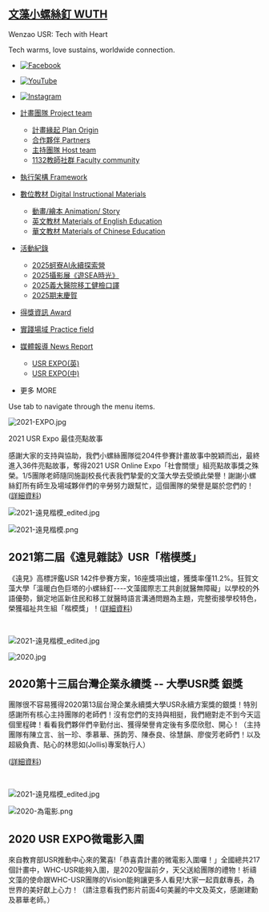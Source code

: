 ## [文藻小螺絲釘 WUTH](../official.html)

Wenzao USR: Tech with Heart

Tech warms, love sustains, worldwide connection.

  * [![Facebook](https://static.wixstatic.com/media/e316f544f9094143b9eac01f1f19e697.png/v1/fill/w_39,h_39,al_c,q_85,usm_0.66_1.00_0.01,enc_avif,quality_auto/e316f544f9094143b9eac01f1f19e697.png)](https://www.facebook.com/文藻usr-國際醫療志工團-1782335585179795)
  * [![YouTube](https://static.wixstatic.com/media/a1b09fe8b7f04378a9fe076748ad4a6a.png/v1/fill/w_39,h_39,al_c,q_85,usm_0.66_1.00_0.01,enc_avif,quality_auto/a1b09fe8b7f04378a9fe076748ad4a6a.png)](https://youtube.com/@usrwhcusr4741?si=1QOziF982QiLtSTS)
  * [![Instagram](https://static.wixstatic.com/media/9f9c321c774844b793180620472aa4f1.png/v1/fill/w_39,h_39,al_c,q_85,usm_0.66_1.00_0.01,enc_avif,quality_auto/9f9c321c774844b793180620472aa4f1.png)](https://www.instagram.com/whc_usr/)



  * [計畫團隊 Project team](計畫團隊-1.html)
    * [計畫緣起 Plan Origin](計畫緣起.html)
    * [合作夥伴 Partners](合作夥伴.html)
    * [主持團隊 Host team](計畫團隊.html)
    * [1132教師社群 Faculty community](教師社群.html)
  * [執行架構 Framework](組織架構.html)
  * [數位教材 Digital Instructional Materials](副本-計畫團隊-project-team.html)
    * [動畫/繪本 Animation/ Story](about-3-1.html)
    * [英文教材 Materials of English Education](副本-數位教材-digital-instructional-materials.html)
    * [華文教材 Materials of Chinese Education](副本-英文課程教材-materials-of-english-education.html)
  * [活動紀錄](媒體報導.html)
    * [2025蚵寮AI永續探索營](副本-活動消息activity.html)
    * [2025攝影展《遊SEA時光》](副本-2025蚵寮ai永續探索營.html)
    * [2025義大醫院移工健檢口譯](副本-2025蚵寮ai永續探索營-1.html)
    * [2025期末慶賀](副本-2025攝影展-遊sea時光.html)
  * [得獎資訊 Award](about-3.html)
  * [實踐場域 Practice field](服務場域.html)
  * [媒體報導 News Report](媒體報導-1.html)
    * [USR EXPO(英)](usr-expo-英.html)
    * [USR EXPO(中)](usr-expo-中文.html)
  * 更多 MORE







Use tab to navigate through the menu items.

![2021-EXPO.jpg](https://static.wixstatic.com/media/409f02_58fa8feb0c984744a7063c6e7a5c54a1~mv2.jpg/v1/fill/w_122,h_121,al_c,q_80,usm_0.66_1.00_0.01,blur_2,enc_avif,quality_auto/409f02_58fa8feb0c984744a7063c6e7a5c54a1~mv2.jpg)

2021 USR Expo 最佳亮點故事

感謝大家的支持與協助，我們小螺絲團隊從204件參賽計畫故事中脫穎而出，最終進入36件亮點故事，奪得2021 USR Online Expo「社會關懷」組亮點故事獎之殊榮。1/5團隊老師隨同施副校長代表我們摯愛的文藻大學去受頒此榮譽！謝謝小螺絲釘所有師生及場域夥伴們的辛勞努力跟幫忙，這個團隊的榮譽是屬於您們的！([詳細資料](https://tinyurl.com/yb6wj3c3))

![2021-遠見楷模_edited.jpg](https://static.wixstatic.com/media/409f02_39f4299a87ef4a00a25193ecc43d7d5d~mv2.jpg/v1/fill/w_271,h_86,al_c,q_80,usm_0.66_1.00_0.01,blur_2,enc_avif,quality_auto/409f02_39f4299a87ef4a00a25193ecc43d7d5d~mv2.jpg)

![2021-遠見楷模.png](https://static.wixstatic.com/media/409f02_9402dd8be24d4bc78d966062bda2434d~mv2.png/v1/crop/x_334,y_0,w_489,h_652,q_85,blur_2,enc_avif,quality_auto/409f02_9402dd8be24d4bc78d966062bda2434d~mv2.png)

## 2021第二屆《遠見雜誌》USR「楷模獎」

《遠見》高標評鑑USR 142件參賽方案，16座獎項出爐，獲獎率僅11.2%。狂賀文藻大學「溫暖白色巨塔的小螺絲釘----文藻國際志工共創就醫無障礙」以學校的外語優勢，鎖定地區新住民和移工就醫時語言溝通問題為主題，完整銜接學校特色， 榮獲福祉共生組「楷模獎」！​([詳細資料](https://csr.gvm.com.tw/2021/winner.html)​)

​

![2021-遠見楷模_edited.jpg](https://static.wixstatic.com/media/409f02_39f4299a87ef4a00a25193ecc43d7d5d~mv2.jpg/v1/fill/w_271,h_86,al_c,q_80,usm_0.66_1.00_0.01,blur_2,enc_avif,quality_auto/409f02_39f4299a87ef4a00a25193ecc43d7d5d~mv2.jpg)

![2020.jpg](https://static.wixstatic.com/media/409f02_d26b56202ae749fd8786c0eebab4680c~mv2.jpg/v1/crop/x_0,y_663,w_489,h_937,q_85,blur_2,enc_avif,quality_auto/409f02_d26b56202ae749fd8786c0eebab4680c~mv2.jpg)

## 2020第十三屆台灣企業永續獎 -- 大學USR獎 銀獎

團隊很不容易獲得2020第13屆台灣企業永續獎大學USR永續方案獎的銀獎！特別感謝所有核心主持團隊的老師們！沒有您們的支持與相挺，我們絕對走不到今天這個里程碑！看看我們夥伴們辛勤付出、獲得榮譽肯定後有多麼欣慰、開心！（主持團隊有陳立言、翁一珍、季慕華、孫韵芳、陳泰良、徐慧韻、廖俊芳老師們！以及超級負責、貼心的林思如(Jollis)專案執行人）

​([詳細資料](https://tcsaward.org.tw/tw/news/index/231))

​

![2021-遠見楷模_edited.jpg](https://static.wixstatic.com/media/409f02_39f4299a87ef4a00a25193ecc43d7d5d~mv2.jpg/v1/fill/w_271,h_86,al_c,q_80,usm_0.66_1.00_0.01,blur_2,enc_avif,quality_auto/409f02_39f4299a87ef4a00a25193ecc43d7d5d~mv2.jpg)

![2020-為電影.png](https://static.wixstatic.com/media/409f02_897390b0c8734dd4b32be0ff3c434cf1~mv2.png/v1/fill/w_122,h_174,al_c,q_85,usm_0.66_1.00_0.01,blur_2,enc_avif,quality_auto/409f02_897390b0c8734dd4b32be0ff3c434cf1~mv2.png)

## 2020 USR EXPO微電影入圍

​來自教育部USR推動中心來的驚喜!「恭喜貴計畫的微電影入圍囉！」全國總共217個計畫中，WHC-USR能夠入圍，是2020聖誕前夕，天父送給團隊的禮物！祈禱文藻的使命跟WHC-USR團隊的Vision能夠讓更多人看見!大家一起貢獻專長，為世界的美好獻上心力！（請注意看我們影片前面4句美麗的中文及英文，感謝建勳及慕華老師。）

###### ​
